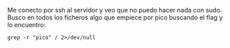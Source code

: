 Me conecto por ssh al servidor y veo que no puedo hacer nada con sudo. Busco en todos los ficheros algo que empiece por pico buscando el flag y lo encuentro: 


```
grep -r "pico" / 2>/dev/null
```

